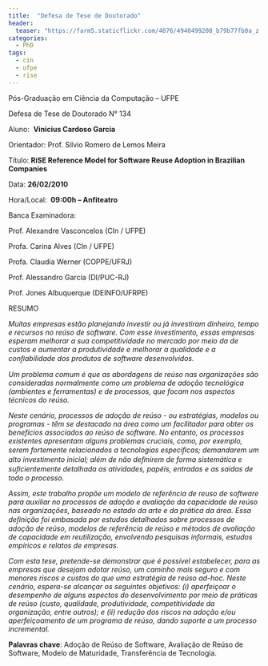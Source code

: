 ```yaml
---
title:  "Defesa de Tese de Doutorado"
header:
  teaser: "https://farm5.staticflickr.com/4076/4940499208_b79b77fb0a_z.jpg"
categories: 
  - PhD
tags:
  - cin
  - ufpe
  - rise
---
```


Pós-Graduação em Ciência da Computação – UFPE

Defesa de Tese de Doutorado N° 134

Aluno:  **Vinicius Cardoso Garcia**

Orientador: Prof. Silvio Romero de Lemos Meira

Título: **RiSE Reference Model for Software Reuse Adoption in Brazilian Companies**

Data: **26/02/2010**

Hora/Local:  **09:00h – Anfiteatro**

Banca Examinadora:

Prof. Alexandre Vasconcelos (CIn / UFPE)

Profa. Carina Alves (CIn / UFPE)

Profa. Claudia Werner (COPPE/UFRJ)

Prof. Alessandro Garcia (DI/PUC-RJ)

Prof. Jones Albuquerque (DEINFO/UFRPE)

RESUMO

*Muitas empresas estão planejando investir ou já investiram dinheiro, tempo e recursos no reúso de software. Com esse investimento, essas empresas esperam melhorar a sua competitividade no mercado por meio da de custos e aumentar a produtividade e melhorar a qualidade e a conﬁabilidade dos produtos de software desenvolvidos.*

*Um problema comum é que as abordagens de reúso nas organizações são consideradas normalmente como um problema de adoção tecnológica (ambientes e ferramentas) e de processos, que focam nos aspectos técnicos do reúso.*

*Neste cenário, processos de adoção de reúso - ou estratégias, modelos ou programas - têm se destacado na área como um facilitador para obter os benefícios associados ao reúso de software. No entanto, os processos existentes apresentam alguns problemas cruciais, como, por exemplo, serem fortemente relacionados a tecnologias especíﬁcas; demandarem um alto investimento inicial; além de não deﬁnirem de forma sistemática e suﬁcientemente detalhada as atividades, papéis, entradas e as saídas de todo o processo.*

*Assim, este trabalho propõe um modelo de referência de reuso de software para auxiliar no processos de adoção e avaliação da capacidade de reúso nas organizações, baseado no estado da arte e da prática da área. Essa deﬁnição foi embasada por estudos detalhados sobre processos de adoção de reúso, modelos de referência de reúso e métodos de avaliação de capacidade em reutilização, envolvendo pesquisas informais, estudos empíricos e relatos de empresas.*

*Com esta tese, pretende-se demonstrar que é possível estabelecer, para as empresas que desejam adotar reúso, um caminho mais seguro e com menores riscos e custos do que uma estratégia de reúso ad-hoc. Neste cenário, espera-se alcançar os seguintes objetivos: (i) aperfeiçoar o desempenho de alguns aspectos do desenvolvimento por meio de práticas de reúso (custo, qualidade, produtividade, competitividade da organização, entre outros); e (ii) redução dos riscos na adoção e/ou aperfeiçoamento de um programa de reúso, dando suporte a um processo incremental.*

**Palavras chave**: Adoção de Reúso de Software, Avaliação de Reúso de Software, Modelo de Maturidade, Transferência de Tecnologia.
